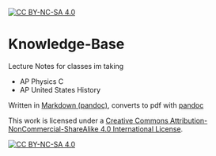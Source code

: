 [![CC BY-NC-SA 4.0][cc-by-nc-sa-shield]][cc-by-nc-sa]

# Knowledge-Base
Lecture Notes for classes im taking


- AP Physics C
- AP United States History

Written in [Markdown (pandoc)](https://pandoc.org/MANUAL.html#pandocs-markdown), converts to pdf with [pandoc](https://pandoc.org/)



This work is licensed under a
[Creative Commons Attribution-NonCommercial-ShareAlike 4.0 International License][cc-by-nc-sa].

[![CC BY-NC-SA 4.0][cc-by-nc-sa-image]][cc-by-nc-sa]

[cc-by-nc-sa]: http://creativecommons.org/licenses/by-nc-sa/4.0/
[cc-by-nc-sa-image]: https://licensebuttons.net/l/by-nc-sa/4.0/88x31.png
[cc-by-nc-sa-shield]: https://img.shields.io/badge/License-CC%20BY--NC--SA%204.0-lightgrey.svg
